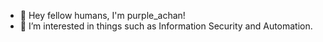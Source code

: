 - 👋 Hey fellow humans, I'm purple_achan! 
- 👀 I’m interested in things such as Information Security and Automation.

<!---
0x4ngK4n/0x4ngK4n is a ✨ special ✨ repository because its `README.md` (this file) appears on your GitHub profile.
You can click the Preview link to take a look at your changes.
--->
